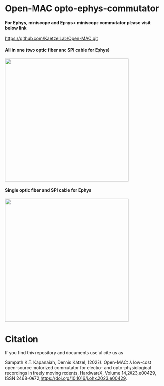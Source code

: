 # Open-MAC opto-ephys-commutator
#### For Ephys, miniscope and Ephys+ miniscope commutator please visit below link
https://github.com/KaetzelLab/Open-MAC.git
#### All in one (two optic fiber and SPI cable for Ephys)
<p align="Left">    
    <img src="https://github.com/KaetzelLab/Operant-Box-Code/assets/71041273/b2cbc67e-ee9e-4304-86e8-e08148635a80", width="400"/>
</p>

#### Single optic fiber and SPI cable for Ephys
<p align="Left">    
    <img src="https://github.com/KaetzelLab/Operant-Box-Code/assets/71041273/ce716531-088d-4947-a009-0627ccb2fd01", width="400"/>
</p>

# Citation
If you find this repository and documents useful cite us as 


Sampath K.T. Kapanaiah, Dennis Kätzel, (2023). Open-MAC: A low-cost open-source motorized commutator for electro- and opto-physiological recordings in freely moving rodents, HardwareX, Volume 14,2023,e00429, ISSN 2468-0672,https://doi.org/10.1016/j.ohx.2023.e00429.
